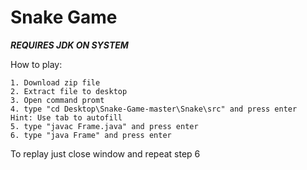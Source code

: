 # Snake Game
  
  ***REQUIRES JDK ON SYSTEM***

  How to play:
  
    1. Download zip file
    2. Extract file to desktop
    3. Open command promt
    4. type "cd Desktop\Snake-Game-master\Snake\src" and press enter    Hint: Use tab to autofill
    5. type "javac Frame.java" and press enter
    6. type "java Frame" and press enter
    
 To replay just close window and repeat step 6

